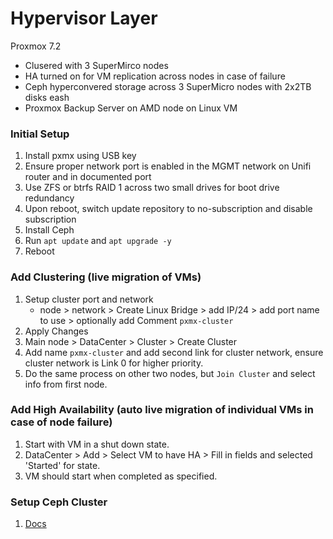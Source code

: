 # Hypervisor Layer

Proxmox 7.2

- Clusered with 3 SuperMirco nodes
- HA turned on for VM replication across nodes in case of failure
- Ceph hyperconvered storage across 3 SuperMicro nodes with 2x2TB disks eash
- Proxmox Backup Server on AMD node on Linux VM

### Initial Setup

1. Install pxmx using USB key
1. Ensure proper network port is enabled in the MGMT network on Unifi router and in documented port
1. Use ZFS or btrfs RAID 1 across two small drives for boot drive redundancy
1. Upon reboot, switch update repository to no-subscription and disable subscription
1. Install Ceph
1. Run `apt update` and `apt upgrade -y`
1. Reboot

### Add Clustering (live migration of VMs)

1. Setup cluster port and network
    - node > network > Create Linux Bridge > add IP/24 > add port name to use > optionally add Comment `pxmx-cluster`
1. Apply Changes
1. Main node > DataCenter > Cluster > Create Cluster
1. Add name `pxmx-cluster` and add second link for cluster network, ensure cluster network is Link 0 for higher priority.
1. Do the same process on other two nodes, but `Join Cluster` and select info from first node.

### Add High Availability (auto live migration of individual VMs in case of node failure)

1. Start with VM in a shut down state.
1. DataCenter > Add > Select VM to have HA > Fill in fields and selected 'Started' for state.
1. VM should start when completed as specified. 

### Setup Ceph Cluster

1. [Docs](https://pve.proxmox.com/wiki/Deploy_Hyper-Converged_Ceph_Cluster#pve_ceph_install_wizard)